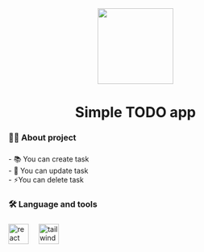 <div align="center">
  <img height="150" src="https://1.bp.blogspot.com/-ALyHmkrwZEE/Xsatc9771bI/AAAAAAAACZA/oAqoQCm2Qv8Ee2vTQPPJVYcMgpZcb3NhACLcBGAsYHQ/s1600/custom%2B%25E2%2580%2593%2B1.png"
</div>

###

<h1 align="center">Simple TODO app</h1>

###

<h3 align="left">👩‍💻  About project</h3>

###

<p align="left">- 📚 You can create task<br>- 🔭 You can update task<br>- ⚡You can delete task</p>

###

<h3 align="left">🛠 Language and tools</h3>

###

<div align="left">
  <img src="https://cdn.jsdelivr.net/gh/devicons/devicon/icons/react/react-original.svg" height="40" alt="react logo"  />
  <img width="12" />
  <img src="https://cdn.jsdelivr.net/gh/devicons/devicon/icons/tailwindcss/tailwindcss-original-wordmark.svg" height="40" alt="tailwindcss logo"  />
</div>

###
